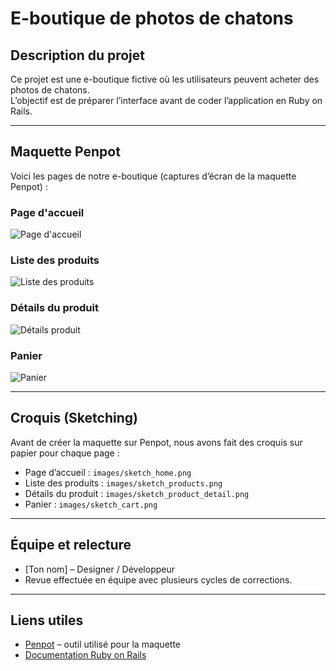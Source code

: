 # E-boutique de photos de chatons

## Description du projet

Ce projet est une e-boutique fictive où les utilisateurs peuvent acheter des photos de chatons.  
L’objectif est de préparer l’interface avant de coder l’application en Ruby on Rails.

---

## Maquette Penpot

Voici les pages de notre e-boutique (captures d’écran de la maquette Penpot) :

### Page d'accueil
![Page d'accueil](images/home.png)

### Liste des produits
![Liste des produits](images/products.png)

### Détails du produit
![Détails produit](images/product_detail.png)

### Panier
![Panier](images/cart.png)

---

## Croquis (Sketching)

Avant de créer la maquette sur Penpot, nous avons fait des croquis sur papier pour chaque page :

- Page d’accueil : `images/sketch_home.png`
- Liste des produits : `images/sketch_products.png`
- Détails du produit : `images/sketch_product_detail.png`
- Panier : `images/sketch_cart.png`

---

## Équipe et relecture

- [Ton nom] – Designer / Développeur
- Revue effectuée en équipe avec plusieurs cycles de corrections.

---

## Liens utiles

- [Penpot](https://penpot.app/) – outil utilisé pour la maquette
- [Documentation Ruby on Rails](https://guides.rubyonrails.org/)

